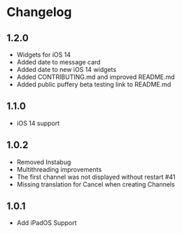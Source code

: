 # Changelog

## 1.2.0

* Widgets for iOS 14
* Added date to message card
* Added date to new iOS 14 widgets
* Added CONTRIBUTING.md and improved README.md
* Added public puffery beta testing link to README.md

## 1.1.0

* iOS 14 support

## 1.0.2

* Removed Instabug
* Multithreading improvements
* The first channel was not displayed without restart #41
* Missing translation for Cancel when creating Channels

## 1.0.1

* Add iPadOS Support
